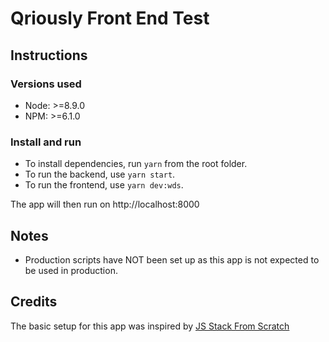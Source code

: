 # Qriously Front End Test

## Instructions

### Versions used

* Node: >=8.9.0
* NPM: >=6.1.0

### Install and run

* To install dependencies, run `yarn` from the root folder.
* To run the backend, use `yarn start`.
* To run the frontend, use `yarn dev:wds`.

The app will then run on http://localhost:8000

## Notes

* Production scripts have NOT been set up as this app is not expected to be used in production.

## Credits

The basic setup for this app was inspired by [JS Stack From Scratch](https://github.com/verekia/js-stack-from-scratch)